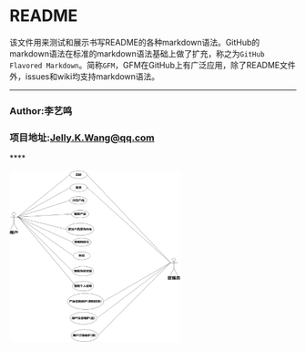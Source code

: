 README
===========================
该文件用来测试和展示书写README的各种markdown语法。GitHub的markdown语法在标准的markdown语法基础上做了扩充，称之为`GitHub Flavored Markdown`。简称`GFM`，GFM在GitHub上有广泛应用，除了README文件外，issues和wiki均支持markdown语法。
****
### Author:李艺鸣
### 项目地址:Jelly.K.Wang@qq.com
****  

<img src="https://github.com/Jacqueline008/NIITBlog_Project/blob/master/%E9%A1%B9%E7%9B%AE%E6%96%87%E6%A1%A3%E6%89%80%E9%9C%80%E6%96%87%E4%BB%B6/%E7%94%A8%E4%BE%8B%E5%9B%BE%E6%80%BB%E8%A7%88.jpg" width = "300" height = "300" alt="图片名称" align=center />

